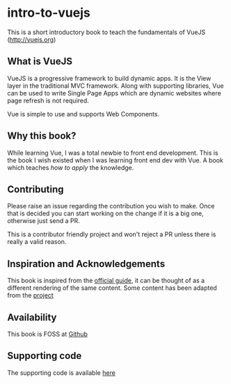 # intro-to-vuejs
This is a short introductory book to teach the fundamentals of VueJS (http://vuejs.org)

## What is VueJS

VueJS is a progressive framework to build dynamic apps. It is the View layer in the traditional MVC framework. Along with supporting libraries, Vue can be used to write Single Page Apps which are dynamic websites where page refresh is not required. 

Vue is simple to use and supports Web Components.

## Why this book?

While learning Vue, I was a total newbie to front end development. This is the book I wish existed when I was learning front end dev with Vue. A book which teaches _how to apply_ the knowledge.

## Contributing

Please raise an issue regarding the contribution you wish to make. Once that is decided you can start working on the change if it is a big one, otherwise just send a PR.

This is a contributor friendly project and won't reject a PR unless there is really a valid reason.

## Inspiration and Acknowledgements

This book is inspired from the [official guide](http://vuejs.org), it can be thought of as a different rendering of the same content. Some content has been adapted from the [project](http://github.com/vuejs/vuejs.org/)

## Availability

This book is FOSS at [Github](https://github.com/thewhitetulip/intro-to-vuejs)

## Supporting code

The supporting code is available [here](https://github.com/thewhitetulip/intro-to-vuejs-code)
